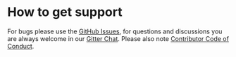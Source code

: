 # How to get support

For bugs please use the [GitHub Issues](https://github.com/r8d8/nem-toolchain/issues),
for questions and discussions you are always welcome in our [Gitter Chat](https://gitter.im/nem-toolchain/Lobby).
Please also note [Contributor Code of Conduct](CODE_OF_CONDUCT.md).
